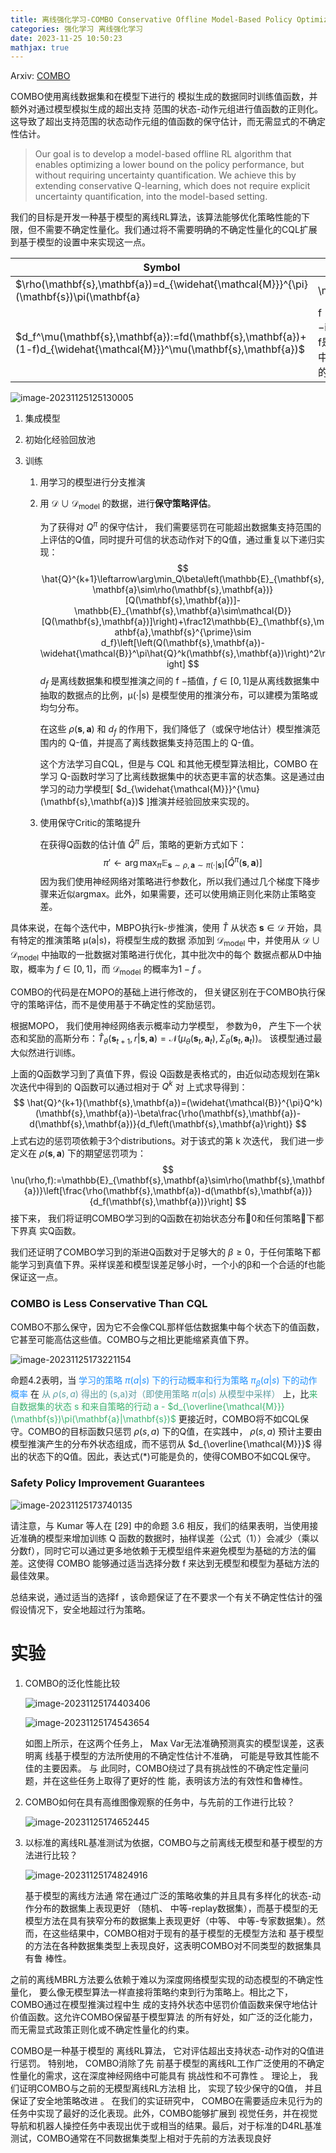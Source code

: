 ```yaml
---
title: 离线强化学习-COMBO Conservative Offline Model-Based Policy Optimization
categories: 强化学习 离线强化学习
date: 2023-11-25 10:50:23
mathjax: true
---
```


Arxiv: [COMBO](http://arxiv.org/abs/2102.08363)



COMBO使用离线数据集和在模型下进行的 模拟生成的数据同时训练值函数，并额外对通过模型模拟生成的超出支持 范围的状态-动作元组进行值函数的正则化。这导致了超出支持范围的状态动作元组的值函数的保守估计，而无需显式的不确定性估计。



> Our goal is to develop a model-based offline RL algorithm that enables optimizing a lower bound on the policy performance, but without requiring uncertainty quantification. We achieve this by extending conservative Q-learning, which does not require explicit uncertainty quantification, into the model-based setting.

我们的目标是开发一种基于模型的离线RL算法，该算法能够优化策略性能的下限，但不需要不确定性量化。我们通过将不需要明确的不确定性量化的CQL扩展到基于模型的设置中来实现这一点。



| Symbol                                                       | Meaning                                               |
| ------------------------------------------------------------ | ----------------------------------------------------- |
| $\rho(\mathbf{s},\mathbf{a})=d_{\widehat{\mathcal{M}}}^{\pi}(\mathbf{s})\pi(\mathbf{a}|\mathbf{s})$ | 占用量度                                              |
| $d_f^\mu(\mathbf{s},\mathbf{a}):=fd(\mathbf{s},\mathbf{a})+(1-f)d_{\widehat{\mathcal{M}}}^\mu(\mathbf{s},\mathbf{a})$ | f −interpolation，f是从离线数据集中抽取的数据点的比例 |



![image-20231125125130005](images/image-20231125125130005.png)

1. 集成模型

2. 初始化经验回放池

3. 训练
   1. 用学习的模型进行分支推演
   
   2. 用 $\mathcal{D}\cup\mathcal{D}_{\mathrm{model}}$ 的数据，进行**保守策略评估**。
   
      为了获得对 $Q^\pi$ 的保守估计， 我们需要惩罚在可能超出数据集支持范围的上评估的Q值，同时提升可信的状态动作对下的Q值，通过重复以下递归实现：
      $$
      \hat{Q}^{k+1}\leftarrow\arg\min_Q\beta\left(\mathbb{E}_{\mathbf{s},\mathbf{a}\sim\rho(\mathbf{s},\mathbf{a})}[Q(\mathbf{s},\mathbf{a})]-\mathbb{E}_{\mathbf{s},\mathbf{a}\sim\mathcal{D}}[Q(\mathbf{s},\mathbf{a})]\right)+\frac12\mathbb{E}_{\mathbf{s},\mathbf{a},\mathbf{s}^{\prime}\sim d_f}\left[\left(Q(\mathbf{s},\mathbf{a})-\widehat{\mathcal{B}}^\pi\hat{Q}^k(\mathbf{s},\mathbf{a})\right)^2\right]
      $$
      $d_f$ 是离线数据集和模型推演之间的 f −插值，$f\in[0,1]$是从离线数据集中抽取的数据点的比例，μ(·|s) 是模型使用的推演分布，可以建模为策略或均匀分布。
   
      在这些 $\rho(\mathbf{s},\mathbf{a})$ 和 $d_f$ 的作用下，我们降低了（或保守地估计）模型推演范围内的 Q-值，并提高了离线数据集支持范围上的 Q-值。
   
      这个方法学习自CQL，但是与 CQL 和其他无模型算法相比，COMBO 在学习 Q-函数时学习了比离线数据集中的状态更丰富的状态集。这是通过由学习的动力学模型[ $d_{\widehat{\mathcal{M}}}^{\mu}(\mathbf{s},\mathbf{a})$ ]推演并经验回放来实现的。
   
   3. 使用保守Critic的策略提升
   
      在获得Q函数的估计值 ${\hat{Q}}^{\pi}$ 后，策略的更新方式如下：
      $$
      \pi'\leftarrow\arg\max_{\pi}\mathbb{E}_{\mathbf{s}\sim\rho,\mathbf{a}\sim\pi(\cdot|\mathbf{s})}\left[\hat{Q}^{\pi}(\mathbf{s},\mathbf{a})\right]
      $$
      因为我们使用神经网络对策略进行参数化，所以我们通过几个梯度下降步骤来近似argmax。此外，如果需要，还可以使用熵正则化来防止策略变差。

具体来说，在每个迭代中，MBPO执行k-步推演，使用 $\widehat T$ 从状态 $\mathbf{s}\in\mathcal{D}$ 开始，具有特定的推演策略 μ(a|s)，将模型生成的数据 添加到 $\mathcal{D}_{\mathrm{model}}$ 中，并使用从 $\mathcal{D}\cup\mathcal{D}_{\mathrm{model}}$ 中抽取的一批数据对策略进行优化，其中批次中的每个 数据点都从D中抽取，概率为 $f\in[0,1]$，而 $\mathcal{D}_{\mathrm{model}}$ 的概率为$1 − f$ 。

COMBO的代码是在MOPO的基础上进行修改的， 但关键区别在于COMBO执行保守的策略评估，而不是使用基于不确定性的奖励惩罚。

根据MOPO， 我们使用神经网络表示概率动力学模型， 参数为θ， 产生下一个状态和奖励的高斯分布：$\widehat{T}_\theta(\mathbf{s}_{t+1},r|\mathbf{s},\mathbf{a})=\mathcal{N}(\mu_\theta(\mathbf{s}_t,\mathbf{a}_t),\Sigma_\theta(\mathbf{s}_t,\mathbf{a}_t))$。 该模型通过最大似然进行训练。

上面的Q函数学习到了真值下界，假设 Q函数是表格式的，由近似动态规划在第k次迭代中得到的 Q函数可以通过相对于 $Q^k$ 对 上式求导得到：
$$
\hat{Q}^{k+1}(\mathbf{s},\mathbf{a})=(\widehat{\mathcal{B}}^{\pi}Q^k)(\mathbf{s},\mathbf{a})-\beta\frac{\rho(\mathbf{s},\mathbf{a})-d(\mathbf{s},\mathbf{a})}{d_f\left(\mathbf{s},\mathbf{a}\right)}
$$
上式右边的惩罚项依赖于3个distributions。对于该式的第 k 次迭代， 我们进一步定义在 $\rho(\mathbf{s},\mathbf{a})$ 下的期望惩罚项为：
$$
\nu(\rho,f):=\mathbb{E}_{\mathbf{s},\mathbf{a}\sim\rho(\mathbf{s},\mathbf{a})}\left[\frac{\rho(\mathbf{s},\mathbf{a})-d(\mathbf{s},\mathbf{a})}{d_f(\mathbf{s},\mathbf{a})}\right]
$$
接下来， 我们将证明COMBO学习到的Q函数在初始状态分布0和任何策略下都下界真 实Q函数。

我们还证明了COMBO学习到的渐进Q函数对于足够大的 $\beta\geq0$，于任何策略下都能学习到真值下界。采样误差和模型误差足够小时，一个小的β和一个合适的f也能保证这一点。

### COMBO is Less Conservative Than CQL

COMBO不那么保守，因为它不会像CQL那样低估数据集中每个状态下的值函数，它甚至可能高估这些值。COMBO与之相比更能缩紧真值下界。

![image-20231125173221154](images/image-20231125173221154.png)

命题4.2表明，当 <font color=DodgerBlue>学习的策略 $\pi(a|s)$ 下的行动概率和行为策略 $\pi_\beta(a|s)$ 下的动作概率</font> 在 <font color=CadetBlue>从 $\rho(s,a)$ 得出的 (s,a)对（即使用策略 $\pi(a|s)$ 从模型中采样）</font> 上，比<font color=MediumSeaGreen>来自数据集的状态 s 和来自策略的行动 a - $d_{\overline{\mathcal{M}}}(\mathbf{s})\pi(\mathbf{a}|\mathbf{s})$ </font>更接近时，COMBO将不如CQL保守。COMBO的目标函数只惩罚 $\rho(s,a)$ 下的Q值，在实践中， $\rho(s,a)$ 预计主要由模型推演产生的分布外状态组成，而不惩罚从 $d_{\overline{\mathcal{M}}}$ 得出的状态下的Q值。因此，表达式(\*)可能是负的，使得COMBO不如CQL保守。

### Safety Policy Improvement Guarantees

![image-20231125173740135](images/image-20231125173740135.png)

请注意，与 Kumar 等人在 [29] 中的命题 3.6 相反，我们的结果表明，当使用接近准确的模型来增加训练 Q 函数的数据时，抽样误差（公式（1））会减少（乘以分数f），同时它可以通过更多地依赖于无模型组件来避免模型为基础的方法的偏差。这使得 COMBO 能够通过适当选择分数 f 来达到无模型和模型为基础方法的最佳效果。

总结来说，通过适当的选择f ，该命题保证了在不要求一个有关不确定性估计的强假设情况下，安全地超过行为策略。

# 实验

1. COMBO的泛化性能比较

   ![image-20231125174403406](images/image-20231125174403406.png)

   ![image-20231125174543654](images/image-20231125174543654.png)

   如图上所示，在这两个任务上， Max Var无法准确预测真实的模型误差，这表明离 线基于模型的方法所使用的不确定性估计不准确， 可能是导致其性能不佳的主要因素。 与 此同时，COMBO绕过了具有挑战性的不确定性定量问题，并在这些任务上取得了更好的性 能，表明该方法的有效性和鲁棒性。

2. COMBO如何在具有高维图像观察的任务中，与先前的工作进行比较？

   ![image-20231125174652445](images/image-20231125174652445.png)

3. 以标准的离线RL基准测试为依据，COMBO与之前离线无模型和基于模型的方法进行比较？

   ![image-20231125174824916](images/image-20231125174824916.png)

   基于模型的离线方法通 常在通过广泛的策略收集的并且具有多样化的状态-动作分布的数据集上表现更好 （随机、 中等-replay数据集），而基于模型的无模型方法在具有狭窄分布的数据集上表现更好（中等、 中等-专家数据集）。然而，在这些结果中，COMBO相对于现有的基于模型的无模型方法和 基于模型的方法在各种数据集类型上表现良好，这表明COMBO对不同类型的数据集具有鲁 棒性。



之前的离线MBRL方法要么依赖于难以为深度网络模型实现的动态模型的不确定性量化， 要么像无模型算法一样直接将策略约束到行为策略上。相比之下，COMBO通过在模型推演过程中生 成的支持外状态中惩罚价值函数来保守地估计价值函数。这允许COMBO保留基于模型算法 的所有好处，如广泛的泛化能力，而无需显式政策正则化或不确定性量化的约束。

COMBO是一种基于模型的 离线RL算法， 它对评估超出支持状态-动作对的Q值进行惩罚。 特别地， COMBO消除了先 前基于模型的离线RL工作广泛使用的不确定性量化的需求，这在深度神经网络中可能具有 挑战性和不可靠性 。 理论上， 我们证明COMBO与之前的无模型离线RL方法相 比， 实现了较少保守的Q值， 并且保证了安全地策略改进 。 在我们的实证研究中， COMBO在需要适应未见行为的任务中实现了最好的泛化表现。此外，COMBO能够扩展到 视觉任务，并在视觉导航和机器人操控任务中表现出优于或相当的结果。最后，对于标准的D4RL基准测试，COMBO通常在不同数据集类型上相对于先前的方法表现良好